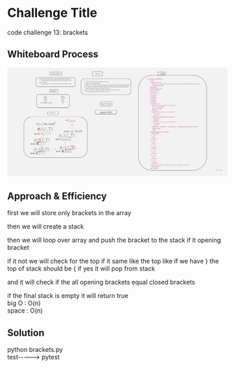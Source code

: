 # Challenge Title
code challenge 13: brackets<br>

## Whiteboard Process
![Alt text](<code 13.jpg>)

## Approach & Efficiency
first we will store only brackets in the array<br>

then we will create a stack<br>

then we will loop over array and push the bracket to the stack if it opening bracket<br>

if it not we will check for the top if it same like the top like if we have } the top of stack should be { if yes it will pop from stack

and it will check if the all opening brackets equal closed brackets<br>

if the final stack is empty it will return true<br>
big O : O(n)<br>
space : O(n)<br>

## Solution 
python brackets.py<br>
test-----> pytest  <br>
